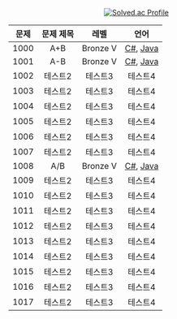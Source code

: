 <div align="center">
  
  [![Solved.ac Profile](http://mazassumnida.wtf/api/generate_badge?boj=yjoh8892)](https://solved.ac/yjoh8892)

<div>

|문제|문제 제목|레벨|언어|
|:---:|:---:|:---:|:---:|
|1000|A+B|Bronze V|[C#](https://github.com/yjoh8892/BaekJoon/blob/main/%EB%B0%B1%EC%A4%80/Bronze/1000.%E2%80%85A%EF%BC%8BB/A%EF%BC%8BB.cs), [Java](https://github.com/yjoh8892/BaekJoon/blob/main/%EB%B0%B1%EC%A4%80/Bronze/1000.%E2%80%85A%EF%BC%8BB/A%EF%BC%8BB.java)|
|1001|A-B|Bronze V|[C#](https://github.com/yjoh8892/BaekJoon/blob/main/%EB%B0%B1%EC%A4%80/Bronze/1001.%E2%80%85A%EF%BC%8DB/A%EF%BC%8DB.cs), [Java](https://github.com/yjoh8892/BaekJoon/blob/main/%EB%B0%B1%EC%A4%80/Bronze/1001.%E2%80%85A%EF%BC%8DB/A%EF%BC%8DB.java)|
|1002|테스트2|테스트3|테스트4|
|1003|테스트2|테스트3|테스트4|
|1004|테스트2|테스트3|테스트4|
|1005|테스트2|테스트3|테스트4|
|1006|테스트2|테스트3|테스트4|
|1007|테스트2|테스트3|테스트4|
|1008|A/B|Bronze V|[C#](https://github.com/yjoh8892/BaekJoon/blob/main/%EB%B0%B1%EC%A4%80/Bronze/1008.%E2%80%85A%EF%BC%8FB/A%EF%BC%8FB.cs), [Java](https://github.com/yjoh8892/BaekJoon/blob/main/%EB%B0%B1%EC%A4%80/Bronze/1008.%E2%80%85A%EF%BC%8FB/A%EF%BC%8FB.java)|
|1009|테스트2|테스트3|테스트4|
|1010|테스트2|테스트3|테스트4|
|1011|테스트2|테스트3|테스트4|
|1012|테스트2|테스트3|테스트4|
|1013|테스트2|테스트3|테스트4|
|1014|테스트2|테스트3|테스트4|
|1015|테스트2|테스트3|테스트4|
|1016|테스트2|테스트3|테스트4|
|1017|테스트2|테스트3|테스트4|
